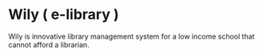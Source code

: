 # Wily ( e-library )

Wily is innovative library management system for a low income school that cannot afford a librarian.
